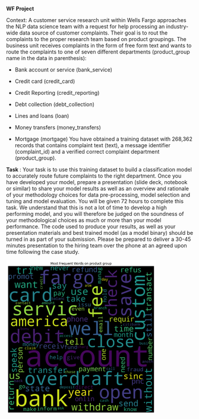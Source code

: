 **WF Project**

Context: A customer service research unit within Wells Fargo approaches the NLP data science team with a request for help processing an industry-wide data source of customer complaints. Their goal is to rout the complaints to the proper research team based on product groupings. The business unit receives complaints in the form of free form text and wants to route the complaints to one of seven different departments (product_group name in the data in parenthesis):

* Bank account or service (bank_service)

* Credit card (credit_card)

* Credit Reporting (credit_reporting)

* Debt collection (debt_collection)

* Lines and loans (loan)

* Money transfers (money_transfers)

* Mortgage (mortgage) You have obtained a training dataset with 268,362 records that contains complaint text (text), a message identifier (complaint_id) and a verified correct complaint department (product_group).


**Task** : Your task is to use this training dataset to build a classification model to accurately route future complaints to the right department. Once you have developed your model, prepare a presentation (slide deck, notebook or similar) to share your model results as well as an overview and rationale of your methodology choices for data pre-processing, model selection and tuning and model evaluation. You will be given 72 hours to complete this task. We understand that this is not a lot of time to develop a high performing model, and you will therefore be judged on the soundness of your methodological choices as much or more than your model performance. The code used to produce your results, as well as your presentation materials and best trained model (as a model binary) should be turned in as part of your submission. Please be prepared to deliver a 30-45 minutes presentation to the hiring team over the phone at an agreed upon time following the case study.


<img src="wordcloud.jpg" width="80%"/>
